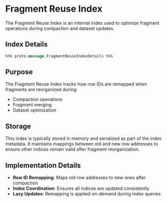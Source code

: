 # Fragment Reuse Index

The Fragment Reuse Index is an internal index used to optimize fragment operations during compaction and dataset updates.

## Index Details

```protobuf
%%% proto.message.FragmentReuseIndexDetails %%%
```

## Purpose

The Fragment Reuse Index tracks how row IDs are remapped when fragments are reorganized during:
- Compaction operations
- Fragment merging
- Dataset optimization

## Storage

This index is typically stored in memory and serialized as part of the index metadata. It maintains mappings between old and new row addresses to ensure other indices remain valid after fragment reorganization.

## Implementation Details

- **Row ID Remapping**: Maps old row addresses to new ones after compaction
- **Index Coordination**: Ensures all indices are updated consistently
- **Lazy Updates**: Remapping is applied on-demand during index queries